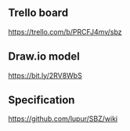 ## Trello board
https://trello.com/b/PRCFJ4mv/sbz

## Draw.io model
https://bit.ly/2RV8WbS

## Specification
https://github.com/lupur/SBZ/wiki

